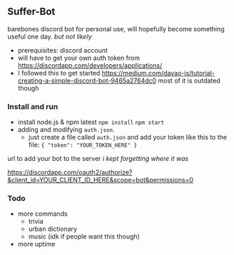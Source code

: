 ## Suffer-Bot

barebones discord bot for personal use, will hopefully become something useful one day. *but not likely*

* prerequisites: discord account
* will have to get your own auth token from https://discordapp.com/developers/applications/
* I followed this to get started https://medium.com/davao-js/tutorial-creating-a-simple-discord-bot-9465a2764dc0 most of it is outdated though

### Install and run
* install node.js & npm latest
`npm install`
`npm start`
* adding and modifying `auth.json`.
    * just create a file called `auth.json` and add your token like this to the file: `{ "token": "YOUR_TOKEN_HERE" }`




url to add your bot to the server *i kept forgetting where it was*

https://discordapp.com/oauth2/authorize?&client_id=YOUR_CLIENT_ID_HERE&scope=bot&permissions=0

### Todo
 - more commands
    - trivia
    - urban dictionary
    - music (idk if people want this though)
 - more uptime